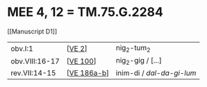 # MEE 4, 12 = TM.75.G.2284

[[Manuscript D1]]

|                |               |                                 |
| -------------- | ------------- | ------------------------------- |
| obv.I:1        | [[VE 2]]      | nig<sub>2</sub>-tum<sub>2</sub> |
| obv.VIII:16-17 | [[VE 100]]    | nig<sub>2</sub>-gig / [...]     |
| rev.VII:14-15  | [[VE 186a-b]] | inim-di / *dal-da-gi-lum*       |

[//begin]: # "Autogenerated link references for markdown compatibility"
[VE 2]: <VE 2> "VE 2"
[VE 100]: <VE 100> "VE 100"
[VE 186a-b]: <VE 186a-b> "VE 186a-b"
[//end]: # "Autogenerated link references"